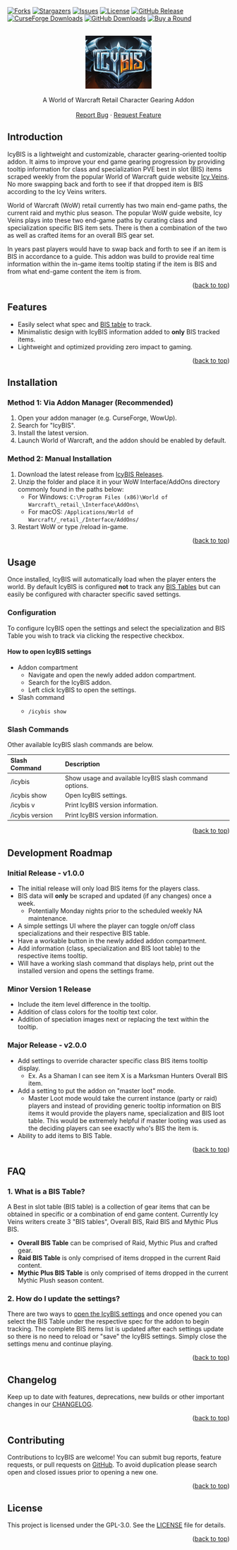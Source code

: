 <a id="readme-top"></a>

<!-- PROJECT SHIELDS -->
<!-- *** See the bottom of this document for the declaration of the reference variables -->

[![Forks][forks-shield]][forks-url]
[![Stargazers][stars-shield]][stars-url]
[![Issues][issues-shield]][issues-url]
[![License][license-shield]][license-url]
[![GitHub Release][release-shield]][release-url]
[![CurseForge Downloads][curseforge-downloads-shield]][curseforge-downloads-url]
[![GitHub Downloads][github-downloads-shield]][github-downloads-url]
[![Buy a Round][buy-a-round-shield]][buy-a-round-url]

<!-- Project Logo, Title, Short Description and Create Issue Buttons -->
<div align="center">
  <br />
  <a href="https://github.com/Louden7/IcyBIS">
    <img src="images/IcyBIS-logo.jpeg" alt="Logo" width="150" height="120">
  </a>
  <!-- <h1 align="center">
    <span style="color:#38CBFE;">Icy</span><span style="color:#FF8F00;">BIS</span>
  </h1> -->
  <p align="center">
    A World of Warcraft Retail Character Gearing Addon
    <br />
    <br />
    <a href="https://github.com/Louden7/IcyBIS/issues/new?labels=bug&template=bug-report---.md">Report Bug</a>
    ·
    <a href="https://github.com/Louden7/IcyBIS/issues/new?labels=enhancement&template=feature-request---.md">Request Feature</a>
  </p>
</div>

## Introduction

IcyBIS is a lightweight and customizable, character gearing-oriented tooltip addon. It aims to improve your end game gearing progression by providing tooltip information for class and specialization PVE best in slot (BIS) items scraped weekly from the popular World of Warcraft guide website [Icy Veins](https://www.icy-veins.com). No more swapping back and forth to see if that dropped item is BIS according to the Icy Veins writers.

World of Warcraft (WoW) retail currently has two main end-game paths, the current raid and mythic plus season. The popular WoW guide website, Icy Veins plays into these two end-game paths by curating class and specialization specific BIS item sets. There is then a combination of the two as well as crafted items for an overall BIS gear set.

In years past players would have to swap back and forth to see if an item is BIS in accordance to a guide. This addon was build to provide real time information within the in-game items tooltip stating if the item is BIS and from what end-game content the item is from.

<p align="right">(<a href="#readme-top">back to top</a>)</p>

## Features

- Easily select what spec and [BIS table](#1-what-is-a-bis-table) to track.
- Minimalistic design with IcyBIS information added to **only** BIS tracked items.
- Lightweight and optimized providing zero impact to gaming.

<p align="right">(<a href="#readme-top">back to top</a>)</p>

## Installation

### Method 1: Via Addon Manager (Recommended)

1. Open your addon manager (e.g. CurseForge, WowUp).
2. Search for "IcyBIS".
3. Install the latest version.
4. Launch World of Warcraft, and the addon should be enabled by default.

### Method 2: Manual Installation

1. Download the latest release from [IcyBIS Releases](https://github.com/Louden7/IcyBIS/releases).
2. Unzip the folder and place it in your WoW Interface/AddOns directory commonly found in the paths below:
   - For Windows: `C:\Program Files (x86)\World of Warcraft\_retail_\Interface\AddOns\`
   - For macOS: `/Applications/World of Warcraft/_retail_/Interface/AddOns/`
3. Restart WoW or type /reload in-game.

<p align="right">(<a href="#readme-top">back to top</a>)</p>

## Usage

Once installed, IcyBIS will automatically load when the player enters the world. By default IcyBIS is configured **not** to track any [BIS Tables](#1-what-is-a-bis-table) but can easily be configured with character specific saved settings.

### Configuration

To configure IcyBIS open the settings and select the specialization and BIS Table you wish to track via clicking the respective checkbox.

#### How to open IcyBIS settings

- Addon compartment
  - Navigate and open the newly added addon compartment.
  - Search for the IcyBIS addon.
  - Left click IcyBIS to open the settings.
- Slash command
  - ```
    /icybis show
    ```

### Slash Commands

Other available IcyBIS slash commands are below.

| Slash Command   | Description                                            |
| :-------------- | :----------------------------------------------------- |
| /icybis         | Show usage and available IcyBIS slash command options. |
| /icybis show    | Open IcyBIS settings.                                  |
| /icybis v       | Print IcyBIS version information.                      |
| /icybis version | Print IcyBIS version information.                      |

<p align="right">(<a href="#readme-top">back to top</a>)</p>

## Development Roadmap

### Initial Release - v1.0.0

- The initial release will only load BIS items for the players class.
- BIS data will **only** be scraped and updated (if any changes) once a week.
  - Potentially Monday nights prior to the scheduled weekly NA maintenance.
- A simple settings UI where the player can toggle on/off class specializations and their respective BIS table.
- Have a workable button in the newly added addon compartment.
- Add information (class, specialization and BIS loot table) to the respective items tooltip.
- Will have a working slash command that displays help, print out the installed version and opens the settings frame.

### Minor Version 1 Release

- Include the item level difference in the tooltip.
- Addition of class colors for the tooltip text color.
- Addition of speciation images next or replacing the text within the tooltip.

### Major Release - v2.0.0

- Add settings to override character specific class BIS items tooltip display.
  - Ex. As a Shaman I can see item X is a Marksman Hunters Overall BIS item.
- Add a setting to put the addon on "master loot" mode.
  - Master Loot mode would take the current instance (party or raid) players and instead of providing generic tooltip information on BIS items it would provide the players name, specialization and BIS loot table. This would be extremely helpful if master looting was used as the deciding players can see exactly who's BIS the item is.
- Ability to add items to BIS Table.

<p align="right">(<a href="#readme-top">back to top</a>)</p>

## FAQ

### 1. What is a BIS Table?

A Best in slot table (BIS table) is a collection of gear items that can be obtained in specific or a combination of end game content. Currently Icy Veins writers create 3 "BIS tables", Overall BIS, Raid BIS and Mythic Plus BIS.

- **Overall BIS Table** can be comprised of Raid, Mythic Plus and crafted gear.
- **Raid BIS Table** is only comprised of items dropped in the current Raid content.
- **Mythic Plus BIS Table** is only comprised of items dropped in the current Mythic Plush season content.

### 2. How do I update the settings?

There are two ways to [open the IcyBIS settings]() and once opened you can select the BIS Table under the respective spec for the addon to begin tracking. The complete BIS items list is updated after each settings update so there is no need to reload or "save" the IcyBIS settings. Simply close the settings menu and continue playing.

<p align="right">(<a href="#readme-top">back to top</a>)</p>

## Changelog

Keep up to date with features, deprecations, new builds or other important changes in our [CHANGELOG](./CHANGELOG.md).

<p align="right">(<a href="#readme-top">back to top</a>)</p>

## Contributing

Contributions to IcyBIS are welcome! You can submit bug reports, feature requests, or pull requests on [GitHub](https://github.com/Louden7/IcyBIS/issues). To avoid duplication please search open and closed issues prior to opening a new one.

<p align="right">(<a href="#readme-top">back to top</a>)</p>

## License

This project is licensed under the GPL-3.0. See the [LICENSE](./LICENSE) file for details.

<p align="right">(<a href="#readme-top">back to top</a>)</p>

<!-- MARKDOWN LINKS & IMAGES -->
<!-- https://www.markdownguide.org/basic-syntax/#reference-style-links -->

[forks-shield]: https://img.shields.io/github/forks/Louden7/IcyBIS.svg?style=plastic
[forks-url]: https://github.com/Louden7/IcyBIS/network/members
[stars-shield]: https://img.shields.io/github/stars/Louden7/IcyBIS.svg?style=plastic
[stars-url]: https://github.com/Louden7/IcyBIS/stargazers
[issues-shield]: https://img.shields.io/github/issues/Louden7/IcyBIS.svg?style=plastic
[issues-url]: https://github.com/Louden7/IcyBIS/issues
[license-shield]: https://img.shields.io/github/license/Louden7/IcyBIS?style=plastic
[license-url]: https://github.com/Louden7/IcyBIS/blob/main/LICENSE
[release-shield]: https://img.shields.io/github/v/release/Louden7/IcyBIS?style=plastic&label=Latest%20Release
[release-url]: https://github.com/Louden7/IcyBIS/releases/latest
[curseforge-downloads-shield]: https://img.shields.io/curseforge/dt/123456?style=plastic&label=CurseForge%20Downloads
[curseforge-downloads-url]: https://localhost
[github-downloads-shield]: https://img.shields.io/github/downloads/Louden7/IcyBIS/total?style=plastic&label=GitHub%20Downloads
[github-downloads-url]: https://localhost
[buy-a-round-shield]: https://img.shields.io/badge/Buy_a_round-green?style=plastic
[buy-a-round-url]: https://localhost
